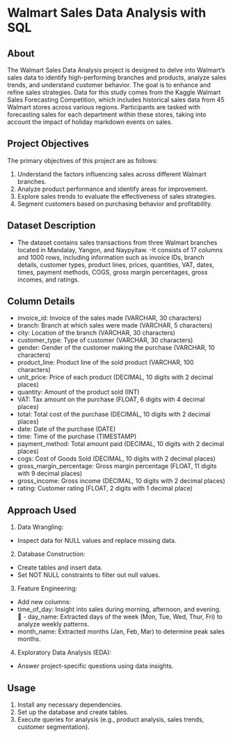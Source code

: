# **Walmart Sales Data Analysis with SQL**
## **About**

The Walmart Sales Data Analysis project is designed to delve into Walmart’s sales data to identify high-performing branches and products, analyze sales trends, and understand customer behavior. The goal is to enhance and refine sales strategies. Data for this study comes from the Kaggle Walmart Sales Forecasting Competition, which includes historical sales data from 45 Walmart stores across various regions. Participants are tasked with forecasting sales for each department within these stores, taking into account the impact of holiday markdown events on sales.

## **Project Objectives**

The primary objectives of this project are as follows:

1.	Understand the factors influencing sales across different Walmart branches.
2.	Analyze product performance and identify areas for improvement.
3.	Explore sales trends to evaluate the effectiveness of sales strategies.
4.	Segment customers based on purchasing behavior and profitability.
   
## **Dataset Description**
-	The dataset contains sales transactions from three Walmart branches located in Mandalay, Yangon, and Naypyitaw.
-It consists of 17 columns and 1000 rows, including information such as invoice IDs, branch details, customer types, product lines, prices, quantities, VAT, dates, times, payment methods, COGS, gross margin percentages, gross incomes, and ratings.

## **Column Details**

- invoice_id: Invoice of the sales made (VARCHAR, 30 characters)
- branch: Branch at which sales were made (VARCHAR, 5 characters)
- city: Location of the branch (VARCHAR, 30 characters)
- customer_type: Type of customer (VARCHAR, 30 characters)
- gender: Gender of the customer making the purchase (VARCHAR, 10 characters)
- product_line: Product line of the sold product (VARCHAR, 100 characters)
- unit_price: Price of each product (DECIMAL, 10 digits with 2 decimal places)
- quantity: Amount of the product sold (INT)
- VAT: Tax amount on the purchase (FLOAT, 6 digits with 4 decimal places)
- total: Total cost of the purchase (DECIMAL, 10 digits with 2 decimal places)
- date: Date of the purchase (DATE)
- time: Time of the purchase (TIMESTAMP)
- payment_method: Total amount paid (DECIMAL, 10 digits with 2 decimal places)
- cogs: Cost of Goods Sold (DECIMAL, 10 digits with 2 decimal places)
- gross_margin_percentage: Gross margin percentage (FLOAT, 11 digits with 9 decimal places)
- gross_income: Gross income (DECIMAL, 10 digits with 2 decimal places)
- rating: Customer rating (FLOAT, 2 digits with 1 decimal place)

## **Approach Used**
1.	Data Wrangling: 
- Inspect data for NULL values and replace missing data.
2.	Database Construction: 
-	Create tables and insert data.
- Set NOT NULL constraints to filter out null values.
3.	Feature Engineering: 
-	Add new columns: 
   - time_of_day: Insight into sales during morning, afternoon, and evening.
	 - day_name: Extracted days of the week (Mon, Tue, Wed, Thur, Fri) to analyze weekly patterns.
   -  month_name: Extracted months (Jan, Feb, Mar) to determine peak sales months.
4.	Exploratory Data Analysis (EDA): 
-	Answer project-specific questions using data insights.
  
## **Usage**
1.	Install any necessary dependencies.
2.	Set up the database and create tables.
3.	Execute queries for analysis (e.g., product analysis, sales trends, customer segmentation).
